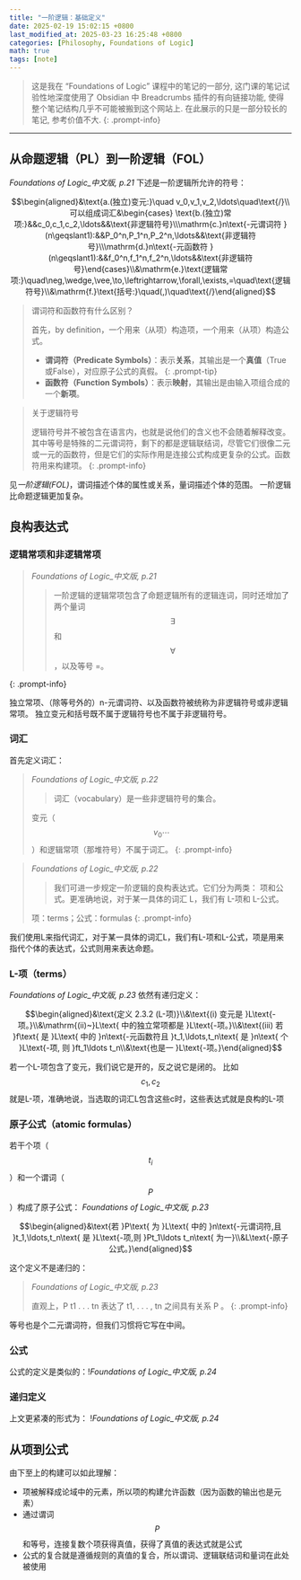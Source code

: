 ```yaml
---
title: "一阶逻辑：基础定义"
date: 2025-02-19 15:02:15 +0800
last_modified_at: 2025-03-23 16:25:48 +0800
categories: [Philosophy, Foundations of Logic]
math: true
tags: [note]
---
```

>这是我在 “Foundations of Logic” 课程中的笔记的一部分, 这门课的笔记试验性地深度使用了 Obsidian 中 Breadcrumbs 插件的有向链接功能, 使得整个笔记结构几乎不可能被搬到这个网站上. 在此展示的只是一部分较长的笔记, 参考价值不大.
{: .prompt-info}

---


## 从命题逻辑（PL）到一阶逻辑（FOL）

*Foundations of Logic_中文版, p.21*
下述是一阶逻辑所允许的符号：

$$\begin{aligned}&\text{a.(独立)变元:}\quad v_0,v_1,v_2,\ldots\quad\text{/}\\ 可以组成词汇&\begin{cases} \text{b.(独立)常项:}&&c_0,c_1,c_2,\ldots&&\text{非逻辑符号}\\\mathrm{c.}n\text{-元谓词符 }(n\geqslant1):&&P_0^n,P_1^n,P_2^n,\ldots&&\text{非逻辑符号}\\\mathrm{d.}n\text{-元函数符 }(n\geqslant1):&&f_0^n,f_1^n,f_2^n,\ldots&&\text{非逻辑符号}\end{cases}\\&\mathrm{e.}\text{逻辑常项:}\quad\neg,\wedge,\vee,\to,\leftrightarrow,\forall,\exists,=\quad\text{逻辑符号}\\&\mathrm{f.}\text{括号:}\quad(,)\quad\text{/}\end{aligned}$$

>谓词符和函数符有什么区别？
>
>首先，by definition，一个用来（从项）构造项，一个用来（从项）构造公式。
>- **谓词符（Predicate Symbols）**：表示**关系**，其输出是一个**真值**（True或False），对应原子公式的真假。
{: .prompt-tip}
 > - **函数符（Function Symbols）**：表示**映射**，其输出是由输入项组合成的一个**新项**。

>关于逻辑符号
>
>逻辑符号并不被包含在语言内，也就是说他们的含义也不会随着解释改变。其中等号是特殊的二元谓词符，剩下的都是逻辑联结词，尽管它们很像二元或一元的函数符，但是它们的实际作用是连接公式构成更复杂的公式。函数符用来构建项。
{: .prompt-info}

见*一阶逻辑(FOL)*，谓词描述个体的属性或关系，量词描述个体的范围。
一阶逻辑比命题逻辑更加复杂。
## 良构表达式
### 逻辑常项和非逻辑常项
>*Foundations of Logic_中文版, p.21*
>
>> 一阶逻辑的逻辑常项包含了命题逻辑所有的逻辑连词，同时还增加了两个量词 $$\exists$$ 和 $$\forall$$，以及等号 =。
>
{: .prompt-info}

独立常项、（除等号外的）n-元谓词符、以及函数符被统称为非逻辑符号或非逻辑常项。
独立变元和括号既不属于逻辑符号也不属于非逻辑符号。
### 词汇
首先定义词汇：
>*Foundations of Logic_中文版, p.22*
>
>> 词汇（vocabulary）是一些非逻辑符号的集合。
>
>变元（$$v_{0}\cdots$$）和逻辑常项（那堆符号）不属于词汇。
{: .prompt-info}

>*Foundations of Logic_中文版, p.22*
>
>> 我们可进一步规定一阶逻辑的良构表达式。它们分为两类： 项和公式。更准确地说，对于某一具体的词汇 L，我们有 L-项和 L-公式。
>
>项：terms；公式：formulas
{: .prompt-info}

我们使用L来指代词汇，对于某一具体的词汇L，我们有L-项和L-公式，项是用来指代个体的表达式，公式则用来表达命题。
### L-项（terms）
*Foundations of Logic_中文版, p.23*
依然有递归定义：

$$\begin{aligned}&\text{定义 2.3.2 (L-项)}\\&\text{(i) 变元是 }L\text{-项。}\\&\mathrm{(ii)~}L\text{ 中的独立常项都是 }L\text{-项。}\\&\text{(iii) 若 }f\text{ 是 }L\text{ 中的 }n\text{-元函数符且 }t_1,\ldots,t_n\text{ 是 }n\text{ 个 }L\text{-项, 则 }ft_1\ldots t_n\\&\text{也是一 }L\text{-项。}\end{aligned}$$

若一个L-项包含了变元，我们说它是开的，反之说它是闭的。
比如$$c_{1},c_{2}$$就是L-项，准确地说，当选取的词汇L包含这些c时，这些表达式就是良构的L-项
### 原子公式（atomic formulas）
若干个项（$$t_{i}$$）和一个谓词（$$P$$）构成了原子公式：
*Foundations of Logic_中文版, p.23*

$$\begin{aligned}&\text{若 }P\text{ 为 }L\text{ 中的 }n\text{-元谓词符,且 }t_1,\ldots,t_n\text{ 是 }L\text{-项,则 }Pt_1\ldots t_n\text{ 为一}\\&L\text{-原子公式。}\end{aligned}$$

这个定义不是递归的：
>*Foundations of Logic_中文版, p.23*
>
>直观上，P t1 . . . tn 表达了 t1, . . . , tn 之间具有关系 P 。
{: .prompt-info}

等号也是个二元谓词符，但我们习惯将它写在中间。
### 公式
公式的定义是类似的：!*Foundations of Logic_中文版, p.24*
### 递归定义
上文更紧凑的形式为：
!*Foundations of Logic_中文版, p.24*

## 从项到公式
由下至上的构建可以如此理解：
- 项被解释成论域中的元素，所以项的构建允许函数（因为函数的输出也是元素）
- 通过谓词$$P$$和等号，连接复数个项获得真值，获得了真值的表达式就是公式
- 公式的复合就是遵循规则的真值的复合，所以谓词、逻辑联结词和量词在此处被使用